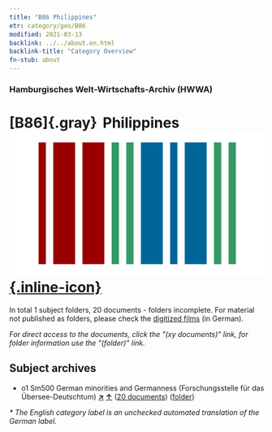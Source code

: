 ```yaml
---
title: "B86 Philippines"
etr: category/geo/B86
modified: 2021-03-13
backlink: ../../about.en.html
backlink-title: "Category Overview"
fn-stub: about
---
```


### Hamburgisches Welt-Wirtschafts-Archiv (HWWA)
# [B86]{.gray}&#8201; Philippines&#160; [![Wikidata item](/images/Wikidata-logo.svg){.inline-icon}](http://www.wikidata.org/entity/Q928)





In total 1 subject folders, 20 documents - folders incomplete.
For material not published as folders, please check the [digitized films](/film/h1_sh) (in German).

_For direct access to the documents, click the "(xy documents)" link, for folder information use the "(folder)" link._

## Subject archives


  - o1 Sm500 German minorities and Germanness (Forschungsstelle für das Übersee-Deutschtum) [**&nearr;**](../../../subject/i/145911/about.en.html "German minorities and Germanness (Forschungsstelle für das Übersee-Deutschtum) (all over the world)") [**&uarr;**](../../../subject/about.en.html#o1_Sm500 "Subject category system") (<a href="https://pm20.zbw.eu/dfgview/sh/141240,145911" title="about: Philippines : German minorities and Germanness (Forschungsstelle für das Übersee-Deutschtum)" target="_blank">20 documents</a>) ([folder](../../../../folder/sh/1412xx/141240/1459xx/145911/about.en.html))


_* The English category label is an unchecked automated translation of the German label._


